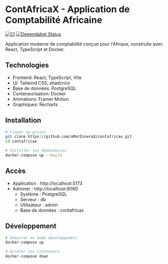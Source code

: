 # ContAfricaX - Application de Comptabilité Africaine

[![CI](https://github.com/aMorDineroX/contafricax/actions/workflows/ci.yml/badge.svg)](https://github.com/aMorDineroX/contafricax/actions/workflows/ci.yml)
[![Dependabot Status](https://api.dependabot.com/badges/status?host=github&repo=aMorDineroX/contafricax)](https://dependabot.com)

Application moderne de comptabilité conçue pour l'Afrique, construite avec React, TypeScript et Docker.

## Technologies

- Frontend: React, TypeScript, Vite
- UI: Tailwind CSS, shadcn/ui
- Base de données: PostgreSQL
- Conteneurisation: Docker
- Animations: Framer Motion
- Graphiques: Recharts

## Installation

```bash
# Cloner le projet
git clone https://github.com/aMorDineroX/contafricax.git
cd contafricax

# Installer les dépendances
docker-compose up --build
```

## Accès

- Application : http://localhost:5173
- Adminer : http://localhost:8080
  - Système : PostgreSQL
  - Serveur : db
  - Utilisateur : admin
  - Base de données : contafricax

## Développement

```bash
# Démarrer en mode développement
docker-compose up

# Arrêter les conteneurs
docker-compose down
```
